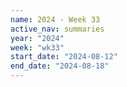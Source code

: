 ```yaml
---
name: 2024 - Week 33
active_nav: summaries
year: "2024"
week: "wk33"
start_date: "2024-08-12"
end_date: "2024-08-18"
---
```

